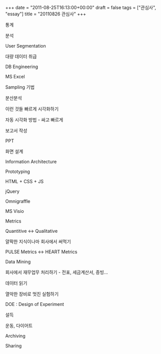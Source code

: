 +++
date = "2011-08-25T16:13:00+00:00"
draft = false
tags = ["관심사", "essay"]
title = "20110826 관심사"
+++
<p>통계</p>&#13;
<p>분석</p>&#13;
<p>User Segmentation</p>&#13;
<p>대량 데이터 취급</p>&#13;
<p>DB Engineering</p>&#13;
<p>MS Excel</p>&#13;
<p>Sampling 기법</p>&#13;
<p>분산분석</p>&#13;
<p>이런 것들 빠르게 시각화하기</p>&#13;
<p>자동 시각화 방법 - 싸고 빠르게</p>&#13;
<p>보고서 작성</p>&#13;
<p>PPT</p>&#13;
<p>화면 설계</p>&#13;
<p>Information Architecture</p>&#13;
<p>Prototyping</p>&#13;
<p>HTML + CSS + JS</p>&#13;
<p>jQuery</p>&#13;
<p>Omnigraffle</p>&#13;
<p>MS Visio</p>&#13;
<p>Metrics</p>&#13;
<p>Quantitive &lt;-&gt; Qualitative</p>&#13;
<p>얄팍한 지식이나마 회사에서 써먹기</p>&#13;
<p>PULSE Metrics &lt;-&gt; HEART Metrics</p>&#13;
<p>Data Mining</p>&#13;
<p>회사에서 재무업무 처리하기 - 전표, 세금계산서, 증빙...</p>&#13;
<p>데이터 읽기</p>&#13;
<p>열악한 장비로 멋진 실험하기</p>&#13;
<p>DOE : Design of Experiment</p>&#13;
<p>설득</p>&#13;
<p>운동, 다이어트</p>&#13;
<p>Archiving</p>&#13;
<p>Sharing</p> 